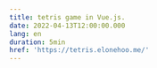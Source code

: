 ```yaml
---
title: tetris game in Vue.js.
date: 2022-04-13T12:00:00.000
lang: en
duration: 5min
href: 'https://tetris.elonehoo.me/'
---
```


<Title />
